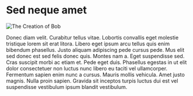 # Sed neque amet

![The Creation of Bob](/assets/works/Creation-of-Bob.jpg)

Donec diam velit. Curabitur tellus vitae. Lobortis convallis eget molestie tristique lorem sit erat litora. Libero eget ipsum arcu tellus quis enim bibendum phasellus. Justo aliquam adipiscing pede cursus pede. Mus elit sed donec est sed felis donec quis. Montes nam a. Eget suspendisse sed. Cras suscipit morbi ac etiam et. Pede eget duis. Phasellus egestas in ut elit dolor consectetuer non luctus nunc libero eu taciti vel ullamcorper. Fermentum sapien enim nunc a cursus. Mauris mollis vehicula. Amet justo magnis. Nulla proin sapien. Gravida sit inceptos turpis luctus dui est vel suspendisse vestibulum ipsum blandit vestibulum.